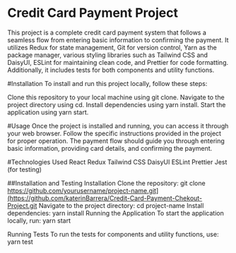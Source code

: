 # Credit Card Payment Project


This project is a complete credit card payment system that follows a seamless flow from entering basic information to confirming the payment. It utilizes Redux for state management, Git for version control, Yarn as the package manager, various styling libraries such as Tailwind CSS and DaisyUI, ESLint for maintaining clean code, and Prettier for code formatting. Additionally, it includes tests for both components and utility functions.

#Installation
To install and run this project locally, follow these steps:

Clone this repository to your local machine using git clone.
Navigate to the project directory using cd.
Install dependencies using yarn install.
Start the application using yarn start.


#Usage
Once the project is installed and running, you can access it through your web browser. Follow the specific instructions provided in the project for proper operation. The payment flow should guide you through entering basic information, providing card details, and confirming the payment.

#Technologies Used
React
Redux
Tailwind CSS
DaisyUI
ESLint
Prettier
Jest (for testing)

##Installation and Testing
Installation
Clone the repository:
git clone https://github.com/yourusername/project-name.git](https://github.com/katerinBarrera/Credit-Card-Payment-Chekout-Project.git
Navigate to the project directory:
cd project-name
Install dependencies:
yarn install
Running the Application
To start the application locally, run:
yarn start

Running Tests
To run the tests for components and utility functions, use:
yarn test
